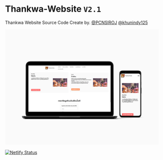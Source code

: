 # Thankwa-Website `V2.1`

Thankwa Website Source Code Create by. [@PCNSIROJ](https://github.com/PCNSIROJ) [@khunindy125](https://github.com/khunindy125)
 
![alt text](https://raw.githubusercontent.com/Tankwa-Dev-Team/Thankwa-Website/main/preview.png "Thankwa Website Preview")

[![Netlify Status](https://api.netlify.com/api/v1/badges/db12b52b-da1d-40dd-9c92-2358c7ab5bb6/deploy-status)](https://thankwa.netlify.app/)
